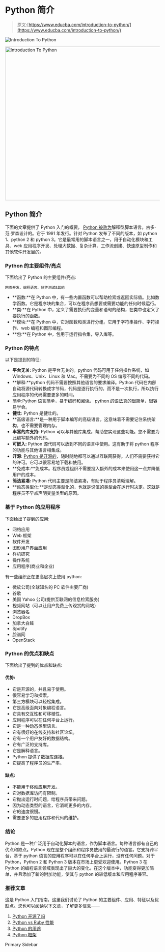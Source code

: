 # Python 简介

> 原文:[https://www.educba.com/introduction-to-python/](https://www.educba.com/introduction-to-python/)

![Introduction To Python](../Images/7ea691c01bc75f1a47045c3babb78054.png)

<noscript><img class="alignnone size-full wp-image-205394" src="../Images/7ea691c01bc75f1a47045c3babb78054.png" alt="Introduction To Python" width="900" height="500" data-original-src="https://cdn.educba.com/academy/wp-content/uploads/2019/03/Introduction-To-Python.png"/></noscript>

## Python 简介

下面的文章提供了 Python 入门的概要。 [Python 被称为](https://www.educba.com/what-is-python/)解释型脚本语言。古多·范·罗森设计的。它于 1991 年发行。针对 Python 发布了不同的版本，如 python 1、python 2 和 python 3。它是最常用的脚本语言之一，用于自动化模块和工具、web 应用程序开发、处理大数据、复杂计算、工作流创建、快速原型制作和其他软件开发目的。

### Python 的主要组件/亮点

下面给出了 Python 的主要组件/亮点:

<small>网页开发、编程语言、软件测试&其他</small>

*   **函数:**在 Python 中，有一些内置函数可以帮助检索或返回实际值。比如数学函数。它是程序块的集合，可以在程序员想要或需要功能的任何时候运行。
*   **类:**在 Python 中，定义了需要执行的变量和语句的结构，在类中也定义了要执行的函数。
*   **模块:**在 Python 中，它对函数和类进行分组。它用于字符串操作、字符操作、web 编程和图形编程。
*   **包:**在 Python 中，包用于运行指令集，导入库等。

### Python 的特点

以下是提到的特征:

*   **平台无关:** Python 是平台无关的。python 代码可用于任何操作系统，如 Windows、Unix、Linux 和 Mac。不需要为不同的 OS 编写不同的代码。
*   **解释:**python 代码不需要按照其他语言的要求编译。Python 代码在内部自动将源代码转换成字节码，代码是逐行执行的，而不是一次执行，所以执行应用程序的代码需要更多的时间。
*   简单:Python 语言简单，易于编码和阅读。 [python 的语法真的很简单](https://www.educba.com/python-operators/)，很容易学会。
*   **健壮:** Python 是健壮的。
*   **高级语言:**是一种用于脚本编写的高级语言。这意味着不需要记住系统架构，也不需要管理内存。
*   **丰富的库支持:** Python 可以与其他库集成，帮助您实现这些功能。您不需要为此编写额外的代码。
*   **可嵌入:** Python 源代码可以放到不同的语言中使用。这有助于将 python 程序的功能与其他语言相集成。
*   **开源:** [Python 是开源的](https://www.educba.com/python-3-cheat-sheet/)，随时随地都可以通过互联网获得。人们不需要获得它的许可。它可以很容易地下载和使用。
*   **免成本:**免成本。程序员或组织不需要投入额外的成本来使用这一点并降低用户的成本。
*   **简洁紧凑:** Python 代码主要是简洁紧凑，有助于程序员清晰理解。
*   **动态类型化:**是动态类型化的，也就是说值的类型会在运行时决定。这就是程序员不早点声明变量类型的原因。

### 基于 Python 的应用程序

下面给出了提到的应用:

*   网络应用
*   Web 框架
*   软件开发
*   图形用户界面应用
*   样机研究
*   操作系统
*   应用程序(商业和企业)

有一些组织正在更高层次上使用 python:

*   微软公司(全球知名的 PC 软件主要厂商)
*   谷歌
*   美国 Yahoo 公司(提供互联网的信息检索服务)
*   视频网站（可以让用户免费上传观赏的网站）
*   浏览器名
*   DropBox
*   加拿大白鲑
*   Spotify
*   脸谱网
*   OpenStack

### Python 的优点和缺点

下面给出了提到的优点和缺点:

#### 优势:

*   它是开源的，并且易于使用。
*   很容易学习和探索。
*   第三方模块可以轻松集成。
*   它是高级面向对象编程语言。
*   它具有交互性和可移植性。
*   应用程序可以在任何平台上运行。
*   它是一种动态类型语言。
*   它有很好的在线支持和社区论坛。
*   它有一个用户友好的数据结构。
*   它有广泛的支持库。
*   它是解释语言。
*   Python 提供了数据库连接。
*   它提高了程序员的生产率。

#### 缺点:

*   不能用于[移动应用开发。](https://www.educba.com/testing-of-mobile-application/)
*   它对数据库访问有限制。
*   它抛出运行时问题，给程序员带来问题。
*   因为动态类型的语言，它消耗更多的内存。
*   它的速度很慢。
*   需要更多的应用程序和代码的维护。

### 结论

Python 是一种广泛用于自动化脚本的语言，作为脚本语言。每种语言都有自己的优点和缺点。Python 现在是整个组织和程序员使用的最流行的语言。它支持跨平台，基于 python 语言的应用程序可以在任何平台上运行，没有任何问题。对于 Python，Python 2 和 Python 3 版本在市场上更受欢迎使用。Python 3 在 Python 的编程语言领域表现出了巨大的变化。在这个版本中，功能变得更加简单，并且添加了新的附加功能，使其与 python 的较低版本和应用程序兼容。

### 推荐文章

这是 Python 入门指南。这里我们讨论了 Python 的主要组件、应用、特征以及优缺点。您也可以阅读以下文章，了解更多信息——

1.  [Python 开源了吗](https://www.educba.com/is-python-open-source/)
2.  [Python vs Ruby 性能](https://www.educba.com/python-vs-ruby-performance/)
3.  [Python 的用途](https://www.educba.com/uses-of-python/)
4.  [Python 框架](https://www.educba.com/python-frameworks/)

<footer class="entry-footer">

<aside class="sidebar sidebar-primary widget-area" role="complementary" aria-label="Primary Sidebar">Primary Sidebar</aside>

</footer>